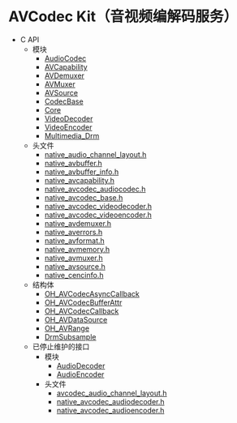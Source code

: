 # AVCodec Kit（音视频编解码服务）

- C API
  - 模块
    - [AudioCodec](_audio_codec.md)
    - [AVCapability](_a_v_capability.md)
    - [AVDemuxer](_a_v_demuxer.md)
    - [AVMuxer](_a_v_muxer.md)
    - [AVSource](_a_v_source.md)
    - [CodecBase](_codec_base.md)
    - [Core](_core.md)
    - [VideoDecoder](_video_decoder.md)
    - [VideoEncoder](_video_encoder.md)
    - [Multimedia_Drm](_multimedia___drm.md)
  - 头文件
    - [native_audio_channel_layout.h](native__audio__channel__layout_8h.md)
    - [native_avbuffer.h](native__avbuffer_8h.md)
    - [native_avbuffer_info.h](native__avbuffer__info_8h.md)
    - [native_avcapability.h](native__avcapability_8h.md)
    - [native_avcodec_audiocodec.h](native__avcodec__audiocodec_8h.md)
    - [native_avcodec_base.h](native__avcodec__base_8h.md)
    - [native_avcodec_videodecoder.h](native__avcodec__videodecoder_8h.md)
    - [native_avcodec_videoencoder.h](native__avcodec__videoencoder_8h.md)
    - [native_avdemuxer.h](native__avdemuxer_8h.md)
    - [native_averrors.h](native__averrors_8h.md)
    - [native_avformat.h](native__avformat_8h.md)
    - [native_avmemory.h](native__avmemory_8h.md)
    - [native_avmuxer.h](native__avmuxer_8h.md)
    - [native_avsource.h](native__avsource_8h.md)
    - [native_cencinfo.h](native__cencinfo_8h.md)
  - 结构体
    - [OH_AVCodecAsyncCallback](_o_h___a_v_codec_async_callback.md)
    - [OH_AVCodecBufferAttr](_o_h___a_v_codec_buffer_attr.md)
    - [OH_AVCodecCallback](_o_h___a_v_codec_callback.md)
    - [OH_AVDataSource](_o_h___a_v_data_source.md)
    - [OH_AVRange](_o_h___a_v_range.md)
    - [DrmSubsample](_drm_subsample.md)
  - 已停止维护的接口
    - 模块
      - [AudioDecoder](_audio_decoder.md)
      - [AudioEncoder](_audio_encoder.md)
    - 头文件
      - [avcodec_audio_channel_layout.h](avcodec__audio__channel__layout_8h.md)
      - [native_avcodec_audiodecoder.h](native__avcodec__audiodecoder_8h.md)
      - [native_avcodec_audioencoder.h](native__avcodec__audioencoder_8h.md)